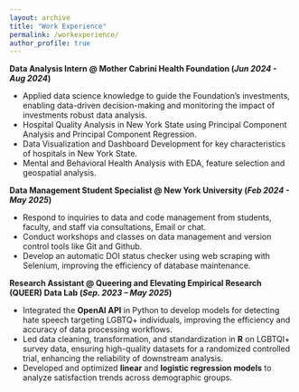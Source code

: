 ```yaml
---
layout: archive
title: "Work Experience"
permalink: /workexperience/
author_profile: true
---
```



**Data Analysis Intern @ Mother Cabrini Health Foundation (*Jun 2024 - Aug 2024*)**

- Applied data science knowledge to guide the Foundation’s investments, enabling data-driven decision-making and monitoring the impact of investments robust data analysis.
- Hospital Quality Analysis in New York State using Principal Component Analysis and Principal Component Regression.
- Data Visualization and Dashboard Development for key characteristics of hospitals in New York State.
- Mental and Behavioral Health Analysis with EDA, feature selection and geospatial analysis.

**Data Management Student Specialist @ New York University (*Feb 2024 - May 2025*)**

- Respond to inquiries to data and code management from students, faculty, and staff via consultations, Email or chat.
- Conduct workshops and classes on data management and version control tools like Git and Github.
- Develop an automatic DOI status checker using web scraping with Selenium, improving the efficiency of database maintenance.

**Research Assistant @ Queering and Elevating Empirical Research (QUEER) Data Lab (*Sep. 2023 – May 2025*)**

- Integrated the **OpenAI API** in Python to develop models for detecting hate speech targeting LGBTQ+ individuals, improving the efficiency and accuracy of data processing workflows.
- Led data cleaning, transformation, and standardization in **R** on LGBTQI+ survey data, ensuring high-quality datasets for a randomized controlled trial, enhancing the reliability of downstream analysis.
- Developed and optimized **linear** and **logistic regression models** to analyze satisfaction trends across demographic groups.
